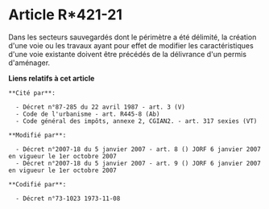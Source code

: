 # Article R*421-21

Dans les secteurs sauvegardés dont le périmètre a été délimité, la création d'une voie ou les travaux ayant pour effet de
modifier les caractéristiques d'une voie existante doivent être précédés de la délivrance d'un permis d'aménager.

**Liens relatifs à cet article**

	**Cité par**:

	  - Décret n°87-285 du 22 avril 1987 - art. 3 (V)
	  - Code de l'urbanisme - art. R445-8 (Ab)
	  - Code général des impôts, annexe 2, CGIAN2. - art. 317 sexies (VT)

	**Modifié par**:

	  - Décret n°2007-18 du 5 janvier 2007 - art. 8 () JORF 6 janvier 2007 en vigueur le 1er octobre 2007
	  - Décret n°2007-18 du 5 janvier 2007 - art. 9 () JORF 6 janvier 2007 en vigueur le 1er octobre 2007

	**Codifié par**:

	  - Décret n°73-1023 1973-11-08
